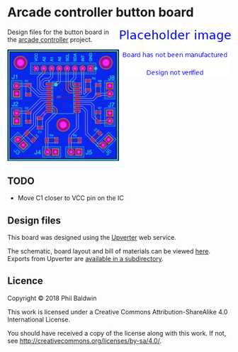 # Arcade controller button board

<img align="right" src="./PlaceholderImage.png">

Design files for the button board in the [arcade controller](https://github.com/PhilboBaggins/arcade-controller) project.

<img width="50%" src="./board-design.png">

## TODO

* Move C1 closer to VCC pin on the IC

## Design files

This board was designed using the [Upverter](https://upverter.com) web service.

The schematic, board layout and bill of materials can be viewed [here](https://upverter.com/Trebuchetindustries/fa6acea04f1b8e9d/Arcade-controller---Button-board/). Exports from Upverter are [available in a subdirectory](./Upverter%20exports).

## Licence

Copyright © 2018 Phil Baldwin

This work is licensed under a Creative Commons Attribution-ShareAlike 4.0 International License.

You should have received a copy of the license along with this work. If not, see <http://creativecommons.org/licenses/by-sa/4.0/>.
